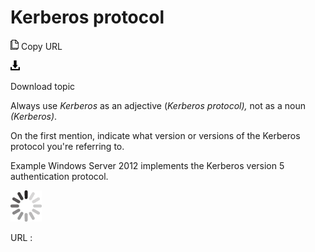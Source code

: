 # Kerberos protocol

![Copy URL](media/kerberos-protocol/Copy.png)
Copy URL

![Download](media/kerberos-protocol/Download.png)

Download topic

Always use *Kerberos* as an adjective (*Kerberos protocol),* not as a noun *(Kerberos)*.

On the first mention, indicate what version or versions of the Kerberos protocol you're referring to. 

Example
Windows Server 2012 implements the Kerberos version 5 authentication protocol.

![In progress](media/kerberos-protocol/activity-large.gif)

URL :
